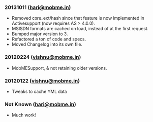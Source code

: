 ### 20131011 (hari@mobme.in)
* Removed core_ext/hash since that feature is now implemented in Activesupport (now requires AS > 4.0.0).
* MSISDN formats are cached on load, instead of at the first request.
* Bumped major version to 3.
* Refactored a ton of code and specs.
* Moved Changelog into its own file.

### 20120224 (vishnu@mobme.in)
* MobMESupport, & not retaining older versions.

### 20120122 (vishnu@mobme.in)
* Tweaks to cache YML data

### Not Known (hari@mobme.in)
* Much work!
